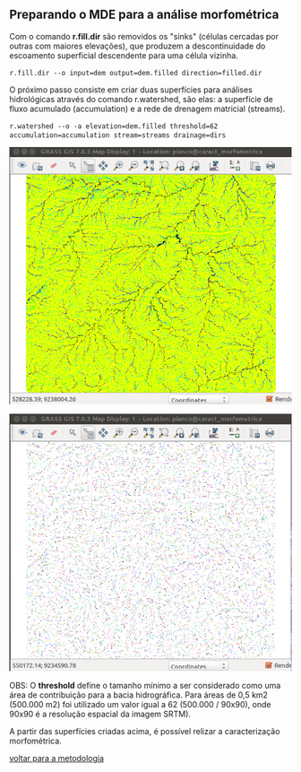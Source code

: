 ##  Preparando o MDE para a análise morfométrica

Com o comando **r.fill.dir** são removidos os "sinks" (células cercadas por outras com maiores elevações), que produzem a descontinuidade do escoamento superficial descendente para uma célula vizinha.

```
r.fill.dir --o input=dem output=dem.filled direction=filled.dir
```

O próximo passo consiste em criar duas superfícies para análises hidrológicas através do comando r.watershed, são elas: a superfície de fluxo acumulado (accumulation) e a rede de drenagem matricial (streams).

```
r.watershed --o -a elevation=dem.filled threshold=62 accumulation=accumulation stream=streams drainage=dirs
```

![image](img/13.png)

![image](img/14.png)


OBS: O **threshold** define o tamanho mínimo a ser considerado como uma área de contribuição para a bacia hidrográfica.
Para áreas de 0,5 km2 (500.000 m2) foi utilizado um valor igual a 62  (500.000 / 90x90), onde 90x90 é a resolução espacial da imagem SRTM).


A partir das superfícies criadas acima, é possível relizar a caracterização morfométrica.


[voltar para a metodologia][0]


[0]:metodologia.md